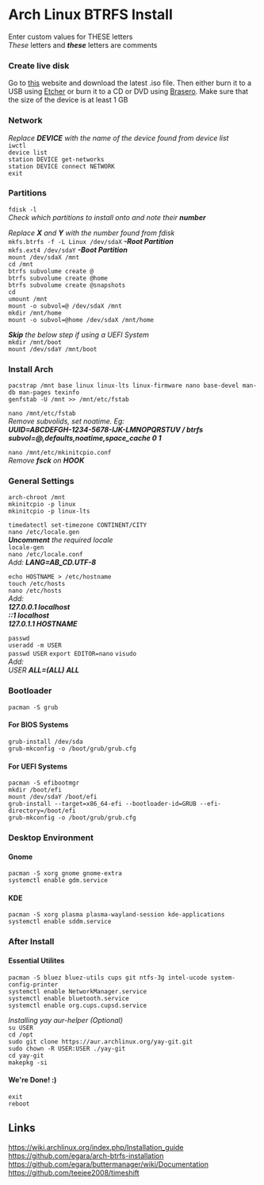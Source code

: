 # Arch Linux BTRFS Install
Enter custom values for THESE letters  
*These* letters and ***these*** letters are comments  

### Create live disk
Go to [this](https://www.archlinux.org/download/) website and download the latest .iso file. Then either burn it to a USB using [Etcher](https://www.balena.io/etcher/) or burn it to a CD or DVD using [Brasero](https://wiki.gnome.org/Apps/Brasero). Make sure that the size of the device is at least 1 GB

### Network
*Replace* ***DEVICE*** *with the name of the device found from device list*  
`iwctl`  
`device list`  
`station DEVICE get-networks`  
`station DEVICE connect NETWORK`  
`exit`  

### Partitions
`fdisk -l`  
*Check which partitions to install onto and note their* ***number***  

*Replace* ***X*** *and* ***Y*** *with the number found from fdisk*  
`mkfs.btrfs -f -L Linux /dev/sdaX` ***-Root Partition***   
`mkfs.ext4 /dev/sdaY` ***-Boot Partition***  
`mount /dev/sdaX /mnt`  
`cd /mnt`  
`btrfs subvolume create @`  
`btrfs subvolume create @home`  
`btrfs subvolume create @snapshots`  
`cd`  
`umount /mnt`  
`mount -o subvol=@ /dev/sdaX /mnt`  
`mkdir /mnt/home`  
`mount -o subvol=@home /dev/sdaX /mnt/home`  

***Skip*** *the below step if using a UEFI System*  
`mkdir /mnt/boot`  
`mount /dev/sdaY /mnt/boot`

### Install Arch
`pacstrap /mnt base linux linux-lts linux-firmware nano base-devel man-db man-pages texinfo`  
`genfstab -U /mnt >> /mnt/etc/fstab`

`nano /mnt/etc/fstab`  
*Remove subvolids, set noatime. Eg:*  
***UUID=ABCDEFGH-1234-5678-IJK-LMNOPQRSTUV / btrfs subvol=@,defaults,noatime,space_cache 0 1***  

`nano /mnt/etc/mkinitcpio.conf`  
*Remove* ***fsck*** *on* ***HOOK***

### General Settings
`arch-chroot /mnt`  
`mkinitcpio -p linux`  
`mkinitcpio -p linux-lts`  

`timedatectl set-timezone CONTINENT/CITY`  
`nano /etc/locale.gen`  
***Uncomment*** *the required locale*  
`locale-gen`  
`nano /etc/locale.conf`  
*Add:* 
***LANG=****AB_CD****.UTF-8***

`echo HOSTNAME > /etc/hostname`  
`touch /etc/hosts`  
`nano /etc/hosts`  
*Add:*  
***127.0.0.1		localhost***  
***::1			localhost***  
***127.0.1.1		HOSTNAME***  

`passwd`  
`useradd -m USER`  
`passwd USER`
`export EDITOR=nano`
`visudo`  
*Add:*  
*USER* ***ALL=(ALL) ALL***  

### Bootloader
`pacman -S grub`

#### For BIOS Systems
`grub-install /dev/sda`  
`grub-mkconfig -o /boot/grub/grub.cfg`

#### For UEFI Systems
`pacman -S efibootmgr`  
`mkdir /boot/efi`  
`mount /dev/sdaY /boot/efi`  
`grub-install --target=x86_64-efi --bootloader-id=GRUB --efi-directory=/boot/efi`  
`grub-mkconfig -o /boot/grub/grub.cfg`  

### Desktop Environment
#### Gnome
`pacman -S xorg gnome gnome-extra`  
`systemctl enable gdm.service`

#### KDE
`pacman -S xorg plasma plasma-wayland-session kde-applications`  
`systemctl enable sddm.service`

### After Install
#### Essential Utilites
`pacman -S bluez bluez-utils cups git ntfs-3g intel-ucode system-config-printer`    
`systemctl enable NetworkManager.service`  
`systemctl enable bluetooth.service`  
`systemctl enable org.cups.cupsd.service`  

*Installing yay aur-helper (Optional)*  
`su USER`  
`cd /opt`  
`sudo git clone https://aur.archlinux.org/yay-git.git`  
`sudo chown -R USER:USER ./yay-git`  
`cd yay-git`  
`makepkg -si`


#### We're Done! :)
`exit`  
`reboot`

## Links
https://wiki.archlinux.org/index.php/Installation_guide  
https://github.com/egara/arch-btrfs-installation  
https://github.com/egara/buttermanager/wiki/Documentation  
https://github.com/teejee2008/timeshift
